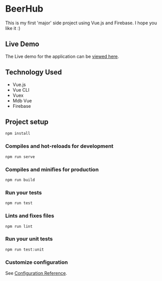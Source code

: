 # BeerHub
This is my first 'major' side project using Vue.js and Firebase. I hope you like it :)

## Live Demo

The Live demo for the application can be [viewed here](https://meal-prep-9b30a.firebaseapp.com/).
## Technology Used

* Vue.js
* Vue CLI
* Vuex
* Mdb Vue
* Firebase


## Project setup
```
npm install
```

### Compiles and hot-reloads for development
```
npm run serve
```

### Compiles and minifies for production
```
npm run build
```

### Run your tests
```
npm run test
```

### Lints and fixes files
```
npm run lint
```

### Run your unit tests
```
npm run test:unit
```

### Customize configuration
See [Configuration Reference](https://cli.vuejs.org/config/).

